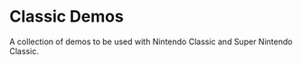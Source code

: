 # Classic Demos

A collection of demos to be used with Nintendo Classic and Super Nintendo Classic.
